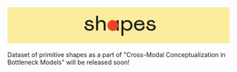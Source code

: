<div align="center" height="130px">
  <img src="./docs/images/logo.png" alt="Logotype"/><br/>
  <p></p>
</div>

Dataset of primitive shapes as a part of "Cross-Modal Conceptualization in Bottleneck Models" will be released soon!
